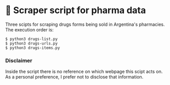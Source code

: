 # 💊 Scraper script for pharma data

Three scipts for scraping drugs forms being sold in Argentina's pharmacies. The execution order is:

```
$ python3 drugs-list.py
$ python3 drugs-urls.py
$ python3 drugs-items.py
```

### Disclaimer

Inside the script there is no reference on which webpage this scipt acts on. As a personal preference, I prefer not to disclose that information.